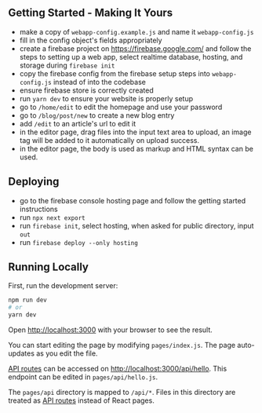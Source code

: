 ## Getting Started - Making It Yours

- make a copy of `webapp-config.example.js` and name it `webapp-config.js`
- fill in the config object's fields appropriately
- create a firebase project on https://firebase.google.com/ and follow the steps to setting up a web app, select realtime database, hosting, and storage during `firebase init`
- copy the firebase config from the firebase setup steps into `webapp-config.js` instead of into the codebase
- ensure firebase store is correctly created
- run `yarn dev` to ensure your website is properly setup
- go to `/home/edit` to edit the homepage and use your password
- go to `/blog/post/new` to create a new blog entry
- add `/edit` to an article's url to edit it
- in the editor page, drag files into the input text area to upload, an image tag will be added to it automatically on upload success.
- in the editor page, the body is used as markup and HTML syntax can be used.

## Deploying

- go to the firebase console hosting page and follow the getting started instructions
- run `npx next export`
- run `firebase init`, select hosting, when asked for public directory, input `out`
- run `firebase deploy --only hosting`

## Running Locally

First, run the development server:

```bash
npm run dev
# or
yarn dev
```

Open [http://localhost:3000](http://localhost:3000) with your browser to see the result.

You can start editing the page by modifying `pages/index.js`. The page auto-updates as you edit the file.

[API routes](https://nextjs.org/docs/api-routes/introduction) can be accessed on [http://localhost:3000/api/hello](http://localhost:3000/api/hello). This endpoint can be edited in `pages/api/hello.js`.

The `pages/api` directory is mapped to `/api/*`. Files in this directory are treated as [API routes](https://nextjs.org/docs/api-routes/introduction) instead of React pages.
